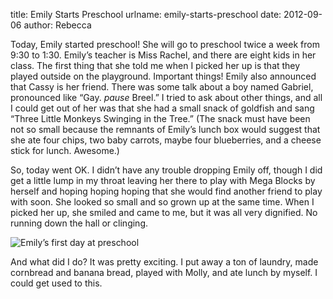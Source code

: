 title: Emily Starts Preschool
urlname: emily-starts-preschool
date: 2012-09-06
author: Rebecca

Today, Emily started preschool! She will go to preschool twice a week from 9:30
to 1:30. Emily&#x02bc;s teacher is Miss Rachel, and there are eight kids in her
class. The first thing that she told me when I picked her up is that they played
outside on the playground. Important things! Emily also announced that Cassy is
her friend. There was some talk about a boy named Gabriel, pronounced like
&ldquo;Gay. *pause* Breel.&rdquo; I tried to ask about other things, and all I
could get out of her was that she had a small snack of goldfish and sang
&ldquo;Three Little Monkeys Swinging in the Tree.&rdquo; (The snack must have
been not so small because the remnants of Emily&#x02bc;s lunch box would suggest
that she ate four chips, two baby carrots, maybe four blueberries, and a cheese
stick for lunch. Awesome.)

So, today went OK. I didn&#x02bc;t have any trouble dropping Emily off, though I
did get a little lump in my throat leaving her there to play with Mega Blocks by
herself and hoping hoping hoping that she would find another friend to play with
soon. She looked so small and so grown up at the same time. When I picked her
up, she smiled and came to me, but it was all very dignified. No running down
the hall or clinging. 

<img src="{static}/images/2012-09-06-emily.jpg" alt="Emily&#x02bc;s first day at preschool" class="img-fluid">

And what did I do? It was pretty exciting. I put away a ton of laundry, made
cornbread and banana bread, played with Molly, and ate lunch by myself. I could
get used to this.
